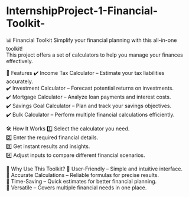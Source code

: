 # InternshipProject-1-Financial-Toolkit-
📊 Financial Toolkit
Simplify your financial planning with this all-in-one toolkit!<br>
This project offers a set of calculators to help you manage your finances effectively.<br>

🔹 Features
✔️ Income Tax Calculator – Estimate your tax liabilities accurately.<br>
✔️ Investment Calculator – Forecast potential returns on investments.<br>
✔️ Mortgage Calculator – Analyze loan payments and interest costs.<br>
✔️ Savings Goal Calculator – Plan and track your savings objectives.<br>
✔️ Bulk Calculator – Perform multiple financial calculations efficiently.<br>

🛠️ How It Works
1️⃣ Select the calculator you need.<br>
2️⃣ Enter the required financial details.<br>
3️⃣ Get instant results and insights.<br>
4️⃣ Adjust inputs to compare different financial scenarios.<br>

🎯 Why Use This Toolkit?
🔹 User-Friendly – Simple and intuitive interface.<br>
🔹 Accurate Calculations – Reliable formulas for precise results.<br>
🔹 Time-Saving – Quick estimates for better financial planning.<br>
🔹 Versatile – Covers multiple financial needs in one place. <br>
